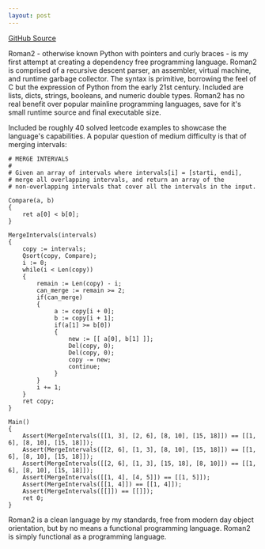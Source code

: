 ```yaml
---
layout: post
---
```


[GitHub Source](https://github.com/glouw/rr)

Roman2 - otherwise known Python with pointers and curly braces -
is my first attempt at creating a dependency free programming
language. Roman2 is comprised of a recursive descent parser, an
assembler, virtual machine, and runtime garbage collector. The
syntax is primitive, borrowing the feel of C but the expression
of Python from the early 21st century. Included are lists, dicts,
strings, booleans, and numeric double types. Roman2 has no real
benefit over popular mainline programming languages, save for
it's small runtime source and final executable size.

Included be roughly 40 solved leetcode examples to showcase the
language's capabilities. A popular question of medium difficulty
is that of merging intervals:

    # MERGE INTERVALS
    #
    # Given an array of intervals where intervals[i] = [starti, endi],
    # merge all overlapping intervals, and return an array of the
    # non-overlapping intervals that cover all the intervals in the input.
    
    Compare(a, b)
    {
        ret a[0] < b[0];
    }
    
    MergeIntervals(intervals)
    {
        copy := intervals;
        Qsort(copy, Compare);
        i := 0;
        while(i < Len(copy))
        {
            remain := Len(copy) - i;
            can_merge := remain >= 2;
            if(can_merge)
            {
                 a := copy[i + 0];
                 b := copy[i + 1];
                 if(a[1] >= b[0])
                 {
                     new := [[ a[0], b[1] ]];
                     Del(copy, 0);
                     Del(copy, 0);
                     copy -= new;
                     continue;
                 }
            }
            i += 1;
        }
        ret copy;
    }
    
    Main()
    {
        Assert(MergeIntervals([[1, 3], [2, 6], [8, 10], [15, 18]]) == [[1, 6], [8, 10], [15, 18]]);
        Assert(MergeIntervals([[2, 6], [1, 3], [8, 10], [15, 18]]) == [[1, 6], [8, 10], [15, 18]]);
        Assert(MergeIntervals([[2, 6], [1, 3], [15, 18], [8, 10]]) == [[1, 6], [8, 10], [15, 18]]);
        Assert(MergeIntervals([[1, 4], [4, 5]]) == [[1, 5]]);
        Assert(MergeIntervals([[1, 4]]) == [[1, 4]]);
        Assert(MergeIntervals([[]]) == [[]]);
        ret 0;
    }

Roman2 is a clean language by my standards, free from modern day object orientation,
but by no means a functional programming language. Roman2 is simply functional
as a programming language.
